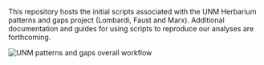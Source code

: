 This repository hosts the initial scripts associated with the UNM Herbarium patterns and gaps project (Lombardi, Faust and Marx).  Additional documentation and guides for using scripts to reproduce our analyses are forthcoming. 

![UNM patterns and gaps overall workflow](https://github.com/EMLgit/herbarium-patterns-and-gaps/assets/6519075/bf90e086-f339-42a6-9481-b88bace5ae1e)
